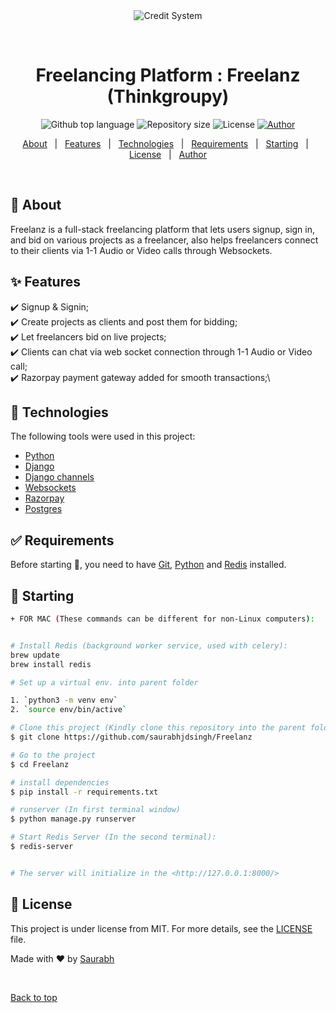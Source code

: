 <div align="center" id="top"> 
  <img src="./.github/app.gif" alt="Credit System" />

  &#xa0;

  <!-- <a href="https://creditsystem.netlify.app">Demo</a> -->
</div>

<h1 align="center">Freelancing Platform : Freelanz (Thinkgroupy)</h1>

<p align="center">
  <img alt="Github top language" src="https://img.shields.io/badge/language-Python-red">
  <img alt="Repository size" src="https://img.shields.io/badge/Repository_size->500KB-red">
  <img alt="License" src="https://img.shields.io/badge/License-MIT-red">
  <a href="https://linkedin.com/in/saurabhjdsingh"><img alt="Author" src="https://img.shields.io/badge/Author-Saurabhjdsingh-blue"></a>
</p>

<p align="center">
  <a href="#dart-about">About</a> &#xa0; | &#xa0; 
  <a href="#sparkles-features">Features</a> &#xa0; | &#xa0;
  <a href="#rocket-technologies">Technologies</a> &#xa0; | &#xa0;
  <a href="#white_check_mark-requirements">Requirements</a> &#xa0; | &#xa0;
  <a href="#checkered_flag-starting">Starting</a> &#xa0; | &#xa0;
  <a href="#memo-license">License</a> &#xa0; | &#xa0;
  <a href="https://github.com/saurabhjdsingh" target="_blank">Author</a>
</p>

<br>

## :dart: About ##

Freelanz is a full-stack freelancing platform that lets users signup, sign in, and bid on various projects as a freelancer, 
also helps freelancers connect to their clients via 1-1 Audio or Video calls through Websockets.

## :sparkles: Features ##

:heavy_check_mark: Signup & Signin;\
:heavy_check_mark: Create projects as clients and post them for bidding;\
:heavy_check_mark: Let freelancers bid on live projects;\
:heavy_check_mark: Clients can chat via web socket connection through 1-1 Audio or Video call;\
:heavy_check_mark: Razorpay payment gateway added for smooth transactions;\

## :rocket: Technologies ##

The following tools were used in this project:

- [Python](https://www.python.org/)
- [Django](https://www.djangoproject.com/start/overview/)
- [Django channels](https://channels.readthedocs.io/en/latest/)
- [Websockets](https://websockets.readthedocs.io/en/stable/howto/django.html)
- [Razorpay](https://razorpay.com)
- [Postgres](https://www.postgresql.org/docs/)

## :white_check_mark: Requirements ##

Before starting :checkered_flag:, you need to have [Git](https://git-scm.com), [Python](https://www.python.org/) and [Redis](https://redis.io/) installed.

## :checkered_flag: Starting ##

```bash
+ FOR MAC (These commands can be different for non-Linux computers):


# Install Redis (background worker service, used with celery):
brew update
brew install redis

# Set up a virtual env. into parent folder

1. `python3 -m venv env`
2. `source env/bin/active`

# Clone this project (Kindly clone this repository into the parent folder)
$ git clone https://github.com/saurabhjdsingh/Freelanz

# Go to the project
$ cd Freelanz

# install dependencies
$ pip install -r requirements.txt

# runserver (In first terminal window)
$ python manage.py runserver

# Start Redis Server (In the second terminal):
$ redis-server


# The server will initialize in the <http://127.0.0.1:8000/>
```




## :memo: License ##

This project is under license from MIT. For more details, see the [LICENSE](LICENSE.md) file.

Made with :heart: by <a href="https://linkedin.com/in/saurabhjdsingh" target="_blank">Saurabh</a>

&#xa0;

<a href="#top">Back to top</a>
